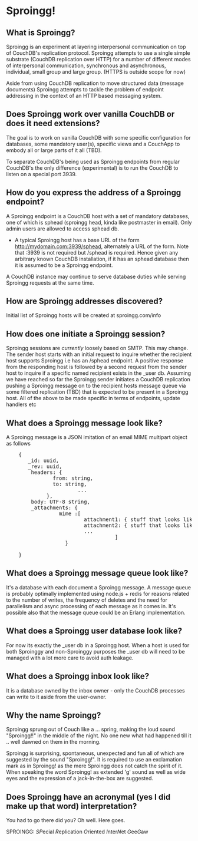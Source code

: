 Sproingg!
=========

What is Sproingg?
-----------------

Sproingg is an experiment at layering interpersonal communication on top of CouchDB's replication protocol.
Sproingg attempts to use a single simple substrate (CouchDB replication over HTTP) for a number of different modes of interpersonal communication, synchronous and asynchronous, individual, small group and large group. (HTTPS is outside scope for now)

Aside from using CouchDB replication to move structured data (message documents) Sproingg attempts to tackle the problem of endpoint addressing in the context of an HTTP based messaging system.


Does Sproingg work over vanilla CouchDB or does it need extensions?
-------------------------------------------------------------------

The goal is to work on vanilla CouchDB with some specific configuration for databases, some mandatory user(s), specific views and a CouchApp to embody all or large parts of it all (TBD).

To separate CouchDB's being used as Sproingg endpoints from regular CouchDB's the only difference (experimental) is to run the CouchDB to listen on a special port 3939.

How do you express the address of a Sproingg endpoint?
------------------------------------------------------

A Sproingg endpoint is a CouchDB host with a set of mandatory databases, one of which is sphead (sproingg head, kinda like postmaster in email). Only admin users are allowed to access sphead db.  

* A typical Sproingg host has a base URL of the form http://mydomain.com:3939/sphead, alternately a URL of the form.  Note that :3939 is not required but /sphead is required. Hence given any arbitrary known CouchDB installation, if it has an sphead database then it is assumed to be a Sproingg endpoint.  

A CouchDB instance may continue to serve database duties while serving Sproingg requests at the same time.

How are Sproingg addresses discovered?
----------------------------------------

Initial list of Sproingg hosts will be created at sproingg.com/info

How does one initiate a Sproingg session?
-------------------------------------------

Sproingg sessions are *currently* loosely based on SMTP.  This may change.
The sender host starts with an initial request to inquire whether the recipient host supports Sproingg i.e has an /sphead endpoint.
A positive response from the responding host is followed by a second request from the sender host to inquire if a specific named recipient exists in the _user db.
Assuming we have reached so far the Sproingg sender initiates a CouchDB replication pushing a Sproingg message on to the recipient hosts message queue via some filtered replication (TBD) that is expected to be present in a Sproingg host.
All of the above to be made specific in terms of endpoints, update handlers etc

What does a Sproingg message look like?
-----------------------------------------

A Sproingg message is a JSON imitation of an email MIME multipart object as follows

<pre>
	{
	   _id: uuid,
	   _rev: uuid,
	    headers: {
	 	       from: string,
	 	       to: string,
                       ...
		     },
	    body: UTF-8 string,
	    _attachments: {
			     mime :[
			             attachment1: { stuff that looks like MIME subpart },
			             attachment2: { stuff that looks like MIME subpart },
			             ...
                                   ]
		           }

	}
</pre>	

What does a Sproingg message queue look like?
-----------------------------------------------
It's a database with each document a Sproingg message.
A message queue is probably optimally implemented using node.js + redis for reasons related to the number of writes, the frequency of deletes and the need for parallelism and async processing of each message as it comes in.
It's possible also that the message queue could be an Erlang implementation.

What does a Sproingg user database look like?
-----------------------------------------------

For now its exactly the _user db in a Sproingg host.  When a host is used for both Sproinggy and non-Sproinggy purposes the _user db will need to be managed with a lot more care to avoid auth leakage.

What does a Sproingg inbox look like? 
------------------------------------

It is a database owned by the inbox owner - only the CouchDB processes can write to it aside from the user-owner.

Why the name Sproingg?
---------------------

Sproingg sprung out of Couch like a ... spring, making the loud sound "Sproingg!!" in the middle of the night.
No one new what had happened till it .. well dawned on them in the morning.

Sproingg is surprising, spontaneous, unexpected and fun all of which are suggested by the sound "Sproingg!".
It is required to use an exclamation mark as in Sproingg! as the mere Sproingg does not catch the spirit of it.
When speaking the word Sproingg! as extended 'g' sound as well as wide eyes and the expression of a jack-in-the-box are suggested.

Does Sproingg have an acronymal (yes I did make up that word) interpretation?
-----------------------------------------------------------------------------

You had to go there did you? Oh well. Here goes.

SPROINGG: *SP*ecial *R*eplication *O*riented *I*nter*N*et *G*ee*G*aw